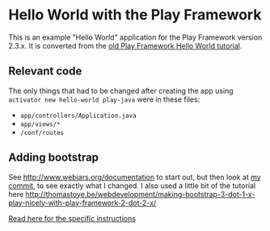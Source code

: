 # Hello World with the Play Framework


This is an example "Hello World" application for the Play Framework version 2.3.x. It is converted from the [old Play Framework
Hello World tutorial](https://github.com/playframework/playframework/blob/2.0.x/samples/java/helloworld/app/views/index.scala.html).

## Relevant code

The only things that had to be changed after creating the app using `activator new hello-world play-java` were in these files:

* `app/controllers/Application.java`
* `app/views/*`
* `/conf/routes`

## Adding bootstrap


See http://www.webjars.org/documentation to start out, but then look at [my commit](https://github.com/kjorg50/play-2.3-hello-world/commit/680bd8cf2e49f34abd1c558ce5df04ce59354ae1), to see exactly what I changed. I also
used a little bit of the tutorial here http://thomastoye.be/webdevelopment/making-bootstrap-3-dot-1-x-play-nicely-with-play-framework-2-dot-2-x/

[Read here for the specific instructions](https://gist.github.com/kjorg50/1f832e873a1af622cb46)